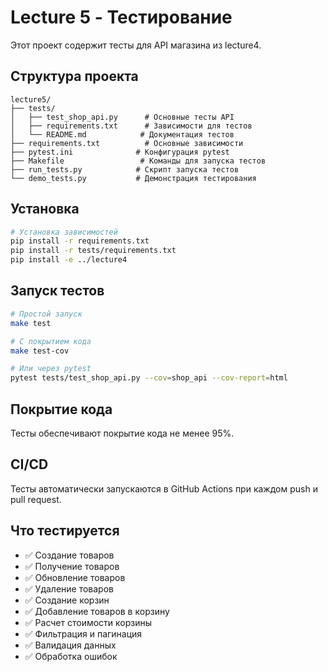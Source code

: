 # Lecture 5 - Тестирование

Этот проект содержит тесты для API магазина из lecture4.

## Структура проекта

```
lecture5/
├── tests/
│   ├── test_shop_api.py      # Основные тесты API
│   ├── requirements.txt      # Зависимости для тестов
│   └── README.md            # Документация тестов
├── requirements.txt          # Основные зависимости
├── pytest.ini              # Конфигурация pytest
├── Makefile                 # Команды для запуска тестов
├── run_tests.py            # Скрипт запуска тестов
└── demo_tests.py           # Демонстрация тестирования
```

## Установка

```bash
# Установка зависимостей
pip install -r requirements.txt
pip install -r tests/requirements.txt
pip install -e ../lecture4
```

## Запуск тестов

```bash
# Простой запуск
make test

# С покрытием кода
make test-cov

# Или через pytest
pytest tests/test_shop_api.py --cov=shop_api --cov-report=html
```

## Покрытие кода

Тесты обеспечивают покрытие кода не менее 95%.

## CI/CD

Тесты автоматически запускаются в GitHub Actions при каждом push и pull request.

## Что тестируется

- ✅ Создание товаров
- ✅ Получение товаров
- ✅ Обновление товаров
- ✅ Удаление товаров
- ✅ Создание корзин
- ✅ Добавление товаров в корзину
- ✅ Расчет стоимости корзины
- ✅ Фильтрация и пагинация
- ✅ Валидация данных
- ✅ Обработка ошибок
